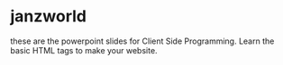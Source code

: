 # janzworld
these are the powerpoint slides for Client Side Programming.
Learn the basic HTML tags to make your website.
